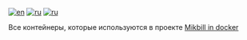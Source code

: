 [![en](https://img.shields.io/badge/lang-en-red.svg)](README.md)
[![ru](https://img.shields.io/badge/lang-ua-yellow.svg)](README.ua.md)
[![ru](https://img.shields.io/badge/lang-ru-blue.svg)](README.ru.md)

Все контейнеры, которые используются в проекте [Mikbill in docker](https://github.com/Nekkoy/docker_mikbill)
